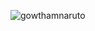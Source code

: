 <p><img align="center" src="https://github-readme-streak-stats.herokuapp.com/?user=gowthamnaruto&" alt="gowthamnaruto" /></p>
